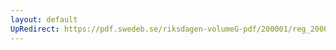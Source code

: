 ```yaml
---
layout: default
UpRedirect: https://pdf.swedeb.se/riksdagen-volumeG-pdf/200001/reg_200001/reg_200001_0089.pdf
---
```

